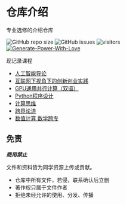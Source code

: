 # 仓库介绍

专业选修的介绍仓库

![GitHub repo size](https://img.shields.io/github/repo-size/SCU-CS/Professional-Electives-Collection)
![GitHub issues](https://img.shields.io/github/issues/SCU-CS/Professional-Electives-Collection)
![visitors](https://visitor-badge.glitch.me/badge?page_id=SCU-CS.Professional-Electives-Collection)
[![Generate-Power-With-Love](https://img.shields.io/badge/Generate--Power--With-Love-red)](https://github.com/SCU-CS/Contributors)

现记录课程
- [人工智能导论](courses/AIntro.md)
- [互联网下视角下的创新创业实践](courses/inno-internet.md)
- [GPU通用并行计算（双语）](courses/GPU-parallel.md)
- [Python程序设计](courses/Programming-in-Python.md)
- [计算思维](courses/Innovative-Thinking-in-CS.md)
- [跨界论道](courses/Logos-Cross-Disciplines:humanities-viewed-from-Sciences.md)
- [数值计算 数学跨专](courses/numerical-cal.md)
## 免责

***商用禁止*** 

文件和资料皆为同学资源上传或贡献。

- 仓库中所有文件，若侵，联系确认后立删
- 著作权只属于文件作者
- 拒绝未经允许的使用、分发、传播